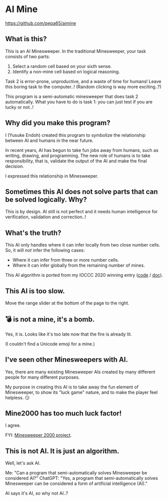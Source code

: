 # AI Mine
https://github.com/pepa65/aimine

## What is this?
This is an AI Minesweeper. In the traditional Minesweeper, your task consists of two parts:
1. Select a random cell based on your sixth sense.
2. Identify a non-mine cell based on logical reasoning.

Task 2 is error-prone, unproductive, and a waste of time for humans!
Leave this boring task to the computer..! (Random clicking is way more exciting..?)

This program is a semi-automatic minesweeper that does task 2 automatically.
What you have to do is task 1: you can just test if you are lucky or not..!

## Why did you make this program?
I (Yusuke Endoh) created this program to symbolize the relationship between AI and humans in the near future.

In recent years, AI has begun to take fun jobs away from humans, such as writing, drawing, and programming.
The new role of humans is to take responsibility, that is, validate the output of the AI and make the final decision.

I expressed this relationship in Minesweeper.

## Sometimes this AI does not solve parts that can be solved logically. Why?
This is by design. AI still is not perfect and it needs human intelligence for verification, validation and correction..!

## What's the truth?
This AI only handles where it can infer locally from two close number cells.
So, it will *not* infer the following cases:
* Where it can infer from three or more number cells.
* Where it can infer globally from the remaining number of mines.

This AI algorithm is ported from my IOCCC 2020 winning entry ([code](https://www.ioccc.org/2020/endoh1/prog.c) / [doc](https://www.ioccc.org/2020/endoh1/index.html)).

## This AI is too slow.
Move the range slider at the bottom of the page to the right.

## 💣 is not a mine, it's a bomb.
Yes, it is. Looks like it's too late now that the fire is already lit.

(I couldn't find a Unicode emoji for a mine.)

## I've seen other Minesweepers with AI.
Yes, there are many existing Minesweeper AIs created by many different people for many different purposes.

My purpose in creating this AI is to take away the fun element of Minesweeper, to show its "luck game" nature, and to make the player feel helpless. 😏

## Mine2000 has too much luck factor!
I agree.

FYI: [Minesweeper 2000 project](http://dobo.o.oo7.jp/soft/mine2000/index.htm).

## This is not AI. It is just an algorithm.
Well, let's ask AI.

Me: "Can a program that semi-automatically solves Minesweeper be considered AI?"
ChatGPT: "Yes, a program that semi-automatically solves Minesweeper can be considered a form of artificial intelligence (AI)."

AI says it's AI, so why not AI..?
